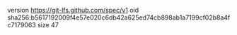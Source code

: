 version https://git-lfs.github.com/spec/v1
oid sha256:b5617192009f4e57e020c6db42a625ed74cb898ab1a7199cf02b8a4fc7179063
size 47
